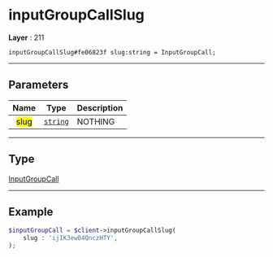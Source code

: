 # inputGroupCallSlug

**Layer** : 211

```tl
inputGroupCallSlug#fe06823f slug:string = InputGroupCall;
```

---

## Parameters

| Name | Type | Description |
| :---: | :---: | :--- |
| <mark>slug</mark> | [`string`](type/string) | NOTHING |

---

## Type

[InputGroupCall](type/InputGroupCall)

---

## Example

```php
$inputGroupCall = $client->inputGroupCallSlug(
	slug : 'ijIK3ew04QnczHTY',
);
```